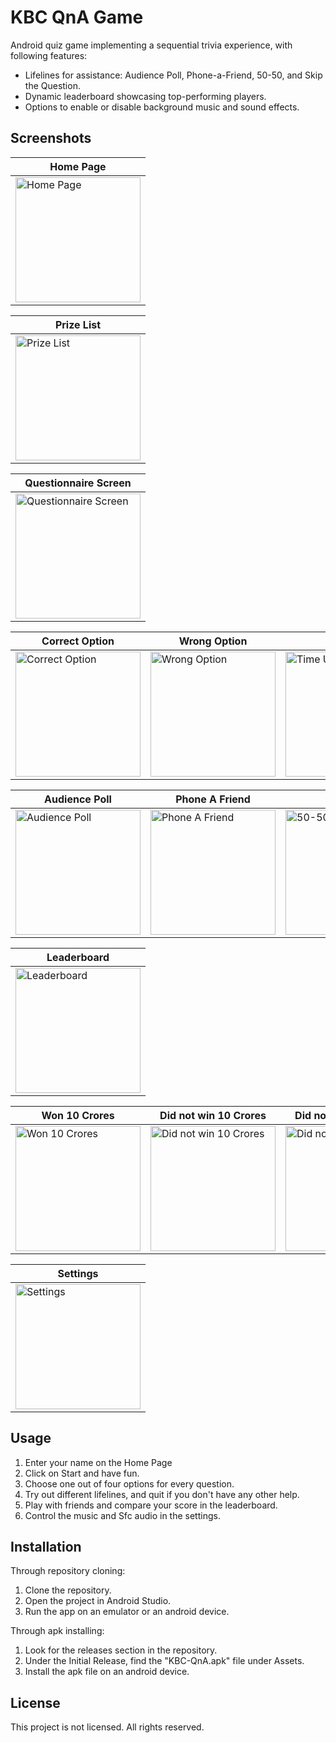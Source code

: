 # KBC QnA Game

Android quiz game implementing a sequential trivia experience, with following features:

- Lifelines for assistance: Audience Poll, Phone-a-Friend, 50-50, and Skip the Question.
- Dynamic leaderboard showcasing top-performing players.
- Options to enable or disable background music and sound effects.

## Screenshots

| Home Page |
| ------------- |
| <img src="https://github.com/kr-mohit/KBC-QnA/assets/75725429/86135a59-aef8-4fb1-a301-9c6e333c837a" width="200" alt="Home Page"> |

| Prize List |
| ------------- |
| <img src="https://github.com/kr-mohit/KBC-QnA/assets/75725429/934c8438-371b-482d-b8ef-6bbd60459ba8" width="200" alt="Prize List"> |

| Questionnaire Screen |
| ------------- |
| <img src="https://github.com/kr-mohit/KBC-QnA/assets/75725429/336f364f-0e7e-41df-93ab-2b804bd3784a" width="200" alt="Questionnaire Screen"> |

| Correct Option | Wrong Option | Time Up | Quit |
| ------------- | ------------- | ------------- | ------------- |
| <img src="https://github.com/kr-mohit/KBC-QnA/assets/75725429/21f77d5a-4fd8-489e-866a-0d3307e612c9" width="200" alt="Correct Option"> | <img src="https://github.com/kr-mohit/KBC-QnA/assets/75725429/58488877-8e3d-43ca-90c6-22e0d3af293e" width="200" alt="Wrong Option"> | <img src="https://github.com/kr-mohit/KBC-QnA/assets/75725429/1e8d55aa-9600-47aa-bd8f-059b85375a49" width="200" alt="Time Up"> | <img src="https://github.com/kr-mohit/KBC-QnA/assets/75725429/5d918d23-f366-4a55-9988-d3079f405730" width="200" alt="Quit"> |

| Audience Poll | Phone A Friend | 50-50 | Skip the Question |
| ------------- | ------------- | ------------- | ------------- |
| <img src="https://github.com/kr-mohit/KBC-QnA/assets/75725429/3af20159-9724-416b-a09a-bf8a0200448c" width="200" alt="Audience Poll"> | <img src="https://github.com/kr-mohit/KBC-QnA/assets/75725429/0d2d90f4-bafd-4246-ae9a-e097564c7846" width="200" alt="Phone A Friend"> | <img src="https://github.com/kr-mohit/KBC-QnA/assets/75725429/a807b1fd-c94b-48f0-84a1-9e1c39525eb3" width="200" alt="50-50"> | <img src="https://github.com/kr-mohit/KBC-QnA/assets/75725429/0bf84f2d-7cb8-49ed-9e21-f20e350694c1" width="200" alt="Skip the Question"> |

| Leaderboard |
| ------------- |
| <img src="https://github.com/kr-mohit/KBC-QnA/assets/75725429/8328437a-9496-478b-8910-bf70318a9367" width="200" alt="Leaderboard"> |

| Won 10 Crores | Did not win 10 Crores | Did not win 10 Crores |
| ------------- | ------------- | ------------- |
| <img src="https://github.com/kr-mohit/KBC-QnA/assets/75725429/112d7905-fba8-4da0-896a-37ace855d83f" width="200" alt="Won 10 Crores"> | <img src="https://github.com/kr-mohit/KBC-QnA/assets/75725429/107cab68-0c4e-4c43-80d4-a05a9a0555f0" width="200" alt="Did not win 10 Crores"> | <img src="https://github.com/kr-mohit/KBC-QnA/assets/75725429/b521f45a-9205-4c91-9d22-eabe2242aa64" width="200" alt="Did not win 10 Crores"> |

| Settings |
| ------------- |
| <img src="https://github.com/kr-mohit/KBC-QnA/assets/75725429/ad572319-af0f-4a54-a0d1-004170170995" width="200" alt="Settings"> |

## Usage

1. Enter your name on the Home Page
2. Click on Start and have fun.
3. Choose one out of four options for every question.
4. Try out different lifelines, and quit if you don't have any other help.
5. Play with friends and compare your score in the leaderboard.
6. Control the music and Sfc audio in the settings.

## Installation

Through repository cloning:
1. Clone the repository.
2. Open the project in Android Studio.
3. Run the app on an emulator or an android device.

Through apk installing:
1. Look for the releases section in the repository.
2. Under the Initial Release, find the "KBC-QnA.apk" file under Assets.
3. Install the apk file on an android device.
## License

This project is not licensed. All rights reserved.
